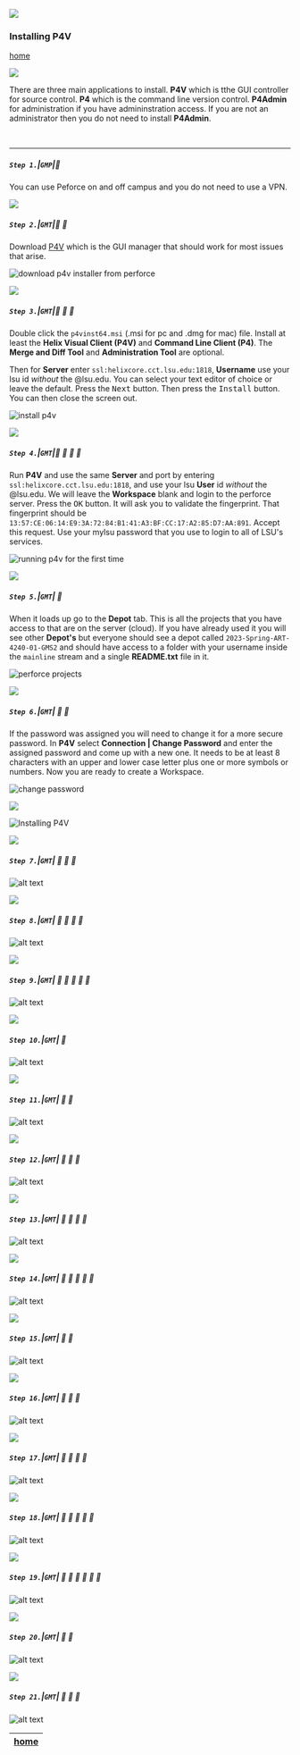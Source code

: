 ![](../images/line3.png)

### Installing P4V

[home](../README.md#user-content-p4v)</sub>

![](../images/line3.png)

There are three main applications to install.  **P4V** which is tthe GUI controller for source control.  **P4** which is the command line version control.  **P4Admin** for administration if you have admininstration access.  If you are not an administrator then you do not need to install **P4Admin**.

<br>

---


##### `Step 1.`\|`GMP`|:small_blue_diamond:

You can use Peforce on and off campus and you do not need to use a VPN.  

![](../images/line2.png)

##### `Step 2.`\|`GMT`|:small_blue_diamond: :small_blue_diamond: 

Download [P4V](https://www.perforce.com/downloads/helix-visual-client-p4v) which is the GUI manager that should work for most issues that arise.  

![download p4v installer from perforce](images/downloadHelix.png)

![](../images/line2.png)

##### `Step 3.`\|`GMT`|:small_blue_diamond: :small_blue_diamond: :small_blue_diamond:

Double click the `p4vinst64.msi` (.msi for pc and .dmg for mac) file. Install at least the **Helix Visual Client (P4V)** and **Command Line Client (P4)**.  The **Merge and Diff Tool** and **Administration Tool** are optional.

Then for **Server** enter `ssl:helixcore.cct.lsu.edu:1818`, **Username** use your lsu id *without* the @lsu.edu. You can select your text editor of choice or leave the default.  Press the <kbd>Next</kbd> button. Then press the <kbd>Install</kbd> button.  You can then close the screen out.

![install p4v](images/InstallPerforce.gif)

![](../images/line2.png)

##### `Step 4.`\|`GMT`|:small_blue_diamond: :small_blue_diamond: :small_blue_diamond: :small_blue_diamond:

Run **P4V** and use the same **Server** and port by entering `ssl:helixcore.cct.lsu.edu:1818`, and use your lsu **User** id *without* the @lsu.edu. We will leave the **Workspace** blank and login to the perforce server. Press the <kbd>OK</kbd> button. It will ask you to validate the fingerprint.  That fingerprint should be `13:57:CE:06:14:E9:3A:72:84:B1:41:A3:BF:CC:17:A2:85:D7:AA:891`.  Accept this request. Use your mylsu password that you use to login to all of LSU's services. 



![running p4v for the first time](images/login.png)

![](../images/line2.png)

##### `Step 5.`\|`GMT`| :small_orange_diamond:

When it loads up go to the **Depot** tab.  This is all the projects that you have access to that are on the server (cloud). If you have already used it you will see other **Depot's** but everyone should see a depot called `2023-Spring-ART-4240-01-GMS2` and should have access to a folder with your username inside the `mainline` stream and a single **README.txt** file in it.

![perforce projects](images/perforceSS.png)

![](../images/line2.png)

##### `Step 6.`\|`GMT`| :small_orange_diamond: :small_blue_diamond:

If the password was assigned you will need to change it for a more secure password.  In **P4V** select **Connection | Change Password** and enter the assigned password and come up with a new one.  It needs to be at least 8 characters with an upper and lower case letter plus one or more symbols or numbers. Now you are ready to create a Workspace.

![change password](images/changePassword.png)

![](../images/line.png)

![Installing P4V](images/installingP4V.png)

![](../images/line.png)

##### `Step 7.`\|`GMT`| :small_orange_diamond: :small_blue_diamond: :small_blue_diamond:

![alt text](images/.png)

![](../images/line3.png)

##### `Step 8.`\|`GMT`| :small_orange_diamond: :small_blue_diamond: :small_blue_diamond: :small_blue_diamond:

![alt text](images/.png)

![](../images/line3.png)

##### `Step 9.`\|`GMT`| :small_orange_diamond: :small_blue_diamond: :small_blue_diamond: :small_blue_diamond: :small_blue_diamond:

![alt text](images/.png)

![](../images/line3.png)

##### `Step 10.`\|`GMT`| :large_blue_diamond:

![alt text](images/.png)

![](../images/line3.png)

##### `Step 11.`\|`GMT`| :large_blue_diamond: :small_blue_diamond: 

![alt text](images/.png)

![](../images/line3.png)


##### `Step 12.`\|`GMT`| :large_blue_diamond: :small_blue_diamond: :small_blue_diamond: 

![alt text](images/.png)

![](../images/line3.png)

##### `Step 13.`\|`GMT`| :large_blue_diamond: :small_blue_diamond: :small_blue_diamond:  :small_blue_diamond: 

![alt text](images/.png)

![](../images/line3.png)

##### `Step 14.`\|`GMT`| :large_blue_diamond: :small_blue_diamond: :small_blue_diamond: :small_blue_diamond:  :small_blue_diamond: 

![alt text](images/.png)

![](../images/line3.png)

##### `Step 15.`\|`GMT`| :large_blue_diamond: :small_orange_diamond: 

![alt text](images/.png)

![](../images/line3.png)

##### `Step 16.`\|`GMT`| :large_blue_diamond: :small_orange_diamond:   :small_blue_diamond: 

![alt text](images/.png)

![](../images/line3.png)

##### `Step 17.`\|`GMT`| :large_blue_diamond: :small_orange_diamond: :small_blue_diamond: :small_blue_diamond:

![alt text](images/.png)

![](../images/line3.png)

##### `Step 18.`\|`GMT`| :large_blue_diamond: :small_orange_diamond: :small_blue_diamond: :small_blue_diamond: :small_blue_diamond:

![alt text](images/.png)

![](../images/line3.png)

##### `Step 19.`\|`GMT`| :large_blue_diamond: :small_orange_diamond: :small_blue_diamond: :small_blue_diamond: :small_blue_diamond: :small_blue_diamond:

![alt text](images/.png)

![](../images/line3.png)

##### `Step 20.`\|`GMT`| :large_blue_diamond: :large_blue_diamond:

![alt text](images/.png)

![](../images/line3.png)

##### `Step 21.`\|`GMT`| :large_blue_diamond: :large_blue_diamond: :small_blue_diamond:

![alt text](images/.png)

| [home](../README.md#user-content-p4v)  |
|---|
